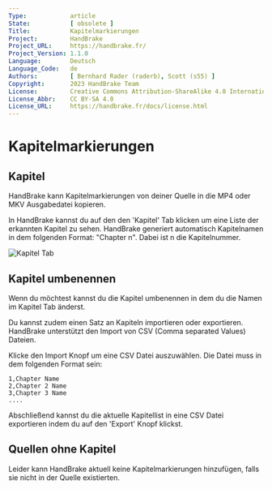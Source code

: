 ```yaml
---
Type:            article
State:           [ obsolete ]
Title:           Kapitelmarkierungen
Project:         HandBrake
Project_URL:     https://handbrake.fr/
Project_Version: 1.1.0
Language:        Deutsch
Language_Code:   de
Authors:         [ Bernhard Rader (raderb), Scott (s55) ]
Copyright:       2023 HandBrake Team
License:         Creative Commons Attribution-ShareAlike 4.0 International
License_Abbr:    CC BY-SA 4.0
License_URL:     https://handbrake.fr/docs/license.html
---
```


Kapitelmarkierungen
=============================

## Kapitel

HandBrake kann Kapitelmarkierungen von deiner Quelle in die MP4 oder MKV Ausgabedatei kopieren.

In HandBrake kannst du auf den den 'Kapitel' Tab klicken um eine Liste der erkannten Kapitel zu sehen. HandBrake generiert automatisch Kapitelnamen in dem folgenden Format: "Chapter n". Dabei ist n die Kapitelnummer.

![Kapitel Tab](../../../en/images/windows/chapters-1.0.0.png "Kapitel Tab")

## Kapitel umbenennen

Wenn du möchtest kannst du die Kapitel umbenennen in dem du die Namen im Kapitel Tab änderst.

Du kannst zudem einen Satz an Kapiteln importieren oder exportieren. HandBrake unterstützt den Import von CSV (Comma separated Values) Dateien.

Klicke den Import Knopf um eine CSV Datei auszuwählen. Die Datei muss in dem folgenden Format sein:


```
1,Chapter Name
2,Chapter 2 Name
3,Chapter 3 Name
....
```

Abschließend kannst du die aktuelle Kapitellist in eine CSV Datei exportieren indem du auf den 'Export' Knopf klickst.

## Quellen ohne Kapitel

Leider kann HandBrake aktuell keine Kapitelmarkierungen hinzufügen, falls sie nicht in der Quelle existierten.
